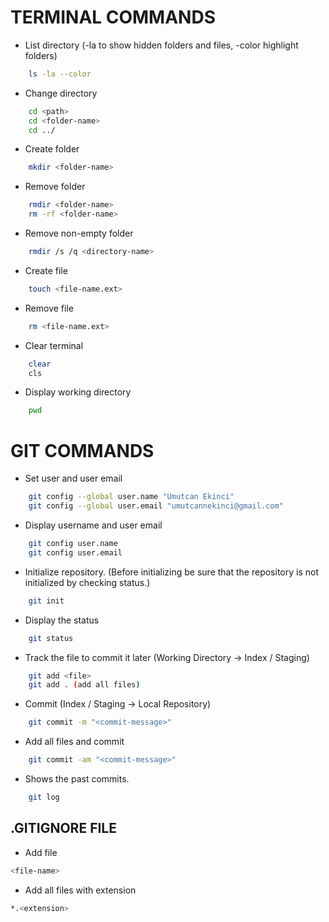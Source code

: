 # TERMINAL COMMANDS

- List directory (-la to show hidden folders and files, -color highlight folders)
``` bash
    ls -la --color 
```

- Change directory
``` bash
    cd <path>
    cd <folder-name>
    cd ../
```

- Create folder
``` bash
    mkdir <folder-name>
```

- Remove folder
``` bash
    rmdir <folder-name>
    rm -rf <folder-name>
```

- Remove non-empty folder
``` bash
    rmdir /s /q <directory-name>
```

- Create file
``` bash
    touch <file-name.ext>   
```

- Remove file
``` bash
    rm <file-name.ext>
```

- Clear terminal
``` bash
    clear
    cls
```

- Display working directory
``` bash
    pwd
```

# GIT COMMANDS

- Set user and user email
``` bash
    git config --global user.name "Umutcan Ekinci"
    git config --global user.email "umutcannekinci@gmail.com"
```

- Display username and user email
``` bash
    git config user.name
    git config user.email
```

- Initialize repository. (Before initializing be sure that the repository is not initialized by checking status.)
``` bash
    git init
```

- Display the status
``` bash
    git status
```

- Track the file to commit it later (Working Directory -> Index / Staging)
``` bash
    git add <file>
    git add . (add all files)
```

- Commit (Index / Staging -> Local Repository)
``` bash
    git commit -m "<commit-message>"
```

- Add all files and commit 
``` bash
    git commit -am "<commit-message>"
```

- Shows the past commits.
``` bash
    git log
```

## .GITIGNORE FILE
- Add file
``` bash
<file-name>
```

- Add all files with extension
``` bash
*.<extension> 
```
